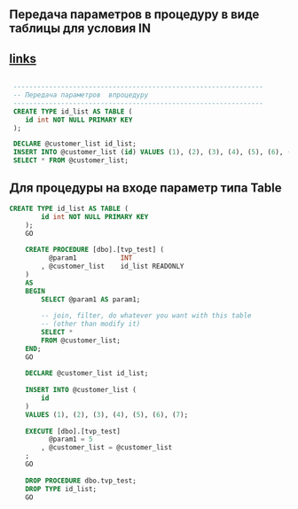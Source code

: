 ## Передача параметров в процедуру в виде таблицы для условия  IN
[links](https://dba.stackexchange.com/questions/629/passing-array-parameters-to-a-stored-procedure)
---


```sql

 ---------------------------------------------------------------
 -- Передача параметров  впроцедуру
 ---------------------------------------------------------------
 CREATE TYPE id_list AS TABLE (
    id int NOT NULL PRIMARY KEY
 );

 DECLARE @customer_list id_list;
 INSERT INTO @customer_list (id) VALUES (1), (2), (3), (4), (5), (6), (7);
 SELECT * FROM @customer_list;

````

## Для процедуры на входе параметр типа Table

```sql
CREATE TYPE id_list AS TABLE (
        id int NOT NULL PRIMARY KEY
    );
    GO
    
    CREATE PROCEDURE [dbo].[tvp_test] (
          @param1           INT
        , @customer_list    id_list READONLY
    )
    AS
    BEGIN
        SELECT @param1 AS param1;
        
        -- join, filter, do whatever you want with this table 
        -- (other than modify it)
        SELECT *
        FROM @customer_list;
    END;
    GO
    
    DECLARE @customer_list id_list;
    
    INSERT INTO @customer_list (
        id
    )
    VALUES (1), (2), (3), (4), (5), (6), (7);
    
    EXECUTE [dbo].[tvp_test]
          @param1 = 5
        , @customer_list = @customer_list
    ;
    GO
    
    DROP PROCEDURE dbo.tvp_test;
    DROP TYPE id_list;
    GO
```    
